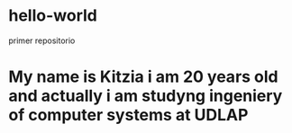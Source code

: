 # hello-world
primer repositorio

# My name is Kitzia i am 20 years old and actually i am studyng ingeniery of computer systems at UDLAP
